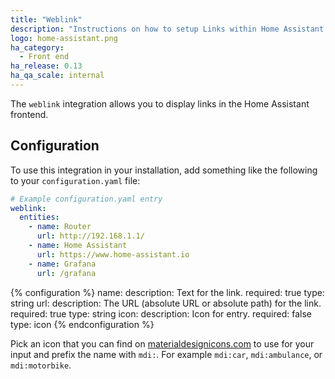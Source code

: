 ```yaml
---
title: "Weblink"
description: "Instructions on how to setup Links within Home Assistant."
logo: home-assistant.png
ha_category:
  - Front end
ha_release: 0.13
ha_qa_scale: internal
---
```


The `weblink` integration allows you to display links in the Home Assistant frontend.

## Configuration

To use this integration in your installation, add something like the following to your `configuration.yaml` file:

```yaml
# Example configuration.yaml entry
weblink:
  entities:
    - name: Router
      url: http://192.168.1.1/
    - name: Home Assistant
      url: https://www.home-assistant.io
    - name: Grafana
      url: /grafana
```

{% configuration %}
name:
  description: Text for the link.
  required: true
  type: string
url:
  description: The URL (absolute URL or absolute path) for the link.
  required: true
  type: string
icon:
  description: Icon for entry.
  required: false
  type: icon
{% endconfiguration %}

Pick an icon that you can find on [materialdesignicons.com](https://materialdesignicons.com/) to use for your input and prefix the name with `mdi:`. For example `mdi:car`, `mdi:ambulance`, or  `mdi:motorbike`.
